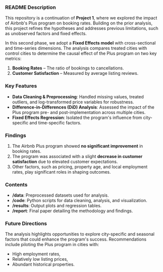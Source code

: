 ### README Description

This repository is a continuation of **Project 1**, where we explored the impact of Airbnb's Plus program on booking rates. Building on the prior analysis, this project refines the hypotheses and addresses previous limitations, such as unobserved factors and fixed effects.

In this second phase, we adopt a **Fixed Effects model** with cross-sectional and time-series dimensions. The analysis compares treated cities with control cities to determine the causal effect of the Plus program on two key metrics:
1. **Booking Rates** – The ratio of bookings to cancellations.
2. **Customer Satisfaction** – Measured by average listing reviews.

### Key Features
- **Data Cleaning & Preprocessing**: Handled missing values, treated outliers, and log-transformed price variables for robustness.
- **Difference-in-Differences (DiD) Analysis**: Assessed the impact of the Plus program pre- and post-implementation across multiple cities.
- **Fixed Effects Regression**: Isolated the program's influence from city-specific and time-specific factors.

### Findings
1. The Airbnb Plus program showed **no significant improvement** in booking rates.
2. The program was associated with a slight **decrease in customer satisfaction** due to elevated customer expectations.
3. Other factors, such as pricing, property age, and local employment rates, play significant roles in shaping outcomes.

### Contents
- **/data**: Preprocessed datasets used for analysis.
- **/code**: Python scripts for data cleaning, analysis, and visualization.
- **/results**: Output plots and regression tables.
- **/report**: Final paper detailing the methodology and findings.

### Future Directions
The analysis highlights opportunities to explore city-specific and seasonal factors that could enhance the program's success. Recommendations include piloting the Plus program in cities with:
- High employment rates,
- Relatively low listing prices,
- Abundant historical properties.
